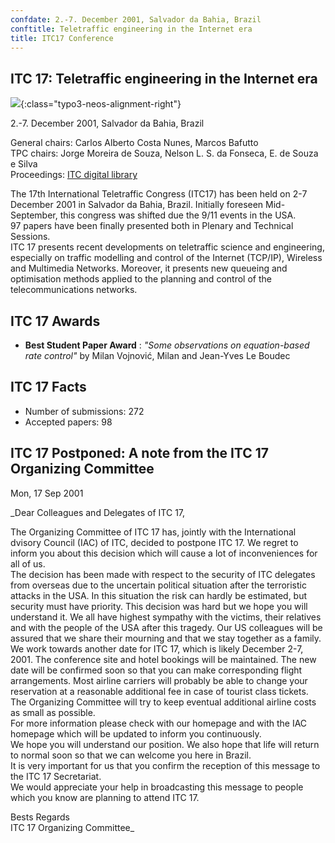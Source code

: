 ```yaml
---
confdate: 2.-7. December 2001, Salvador da Bahia, Brazil
conftitle: Teletraffic engineering in the Internet era
title: ITC17 Conference
---
```


## ITC 17: Teletraffic engineering in the Internet era

![]({{site.baseurl}}/assets/Persistent/itc17-2.gif){:class="typo3-neos-alignment-right"}

2.-7. December 2001, Salvador da Bahia, Brazil

General chairs: Carlos Alberto Costa Nunes, Marcos Bafutto<br/>
TPC chairs: Jorge Moreira de Souza, Nelson L. S. da Fonseca, E. de Souza e Silva<br/>
Proceedings: [ITC digital library](/itc-library/itc17.html)

The 17th International Teletraffic Congress (ITC17) has been held on 2-7 December 2001 in Salvador da Bahia, Brazil. Initially foreseen Mid-September, this congress was shifted due the 9/11 events in the USA.<br/>
97 papers have been finally presented both in Plenary and Technical Sessions.<br/>
ITC 17 presents recent developments on teletraffic science and engineering, especially on traffic modelling and control of the Internet (TCP/IP), Wireless and Multimedia Networks. Moreover, it presents new queueing and optimisation methods applied to the planning and control of the telecommunications networks.

## ITC 17 Awards

  *  **Best Student Paper Award** : _"Some observations on equation-based rate control"_ by Milan Vojnović, Milan and Jean-Yves Le Boudec




## ITC 17 Facts

  * Number of submissions: 272
  * Accepted papers: 98



## ITC 17 Postponed: A note from the ITC 17 Organizing Committee

Mon, 17 Sep 2001


_Dear Colleagues and Delegates of ITC 17,

The Organizing Committee of ITC 17 has, jointly with the International dvisory Council (IAC) of ITC, decided to postpone ITC 17. We regret to inform you about this decision which will cause a lot of inconveniences for all of us.<br/>
The decision has been made with respect to the security of ITC delegates from overseas due to the uncertain political situation after the terroristic attacks in the USA. In this situation the risk can hardly be estimated, but security must have priority. This decision was hard but we hope you will understand it. We all have highest sympathy with the victims, their relatives and with the people of the USA after this tragedy. Our US colleagues will be assured that we share their mourning and that we stay together as a family.<br/>
We work towards another date for ITC 17, which is likely December 2-7, 2001. The conference site and hotel bookings will be maintained. The new date will be confirmed soon so that you can make corresponding flight arrangements. Most airline carriers will probably be able to change your reservation at a reasonable additional fee in case of tourist class tickets. The Organizing Committee will try to keep eventual additional airline costs as small as possible.<br/>
For more information please check with our homepage and with the IAC homepage which will be updated to inform you continuously.<br/>
We hope you will understand our position. We also hope that life will return to normal soon so that we can welcome you here in Brazil.<br/>
It is very important for us that you confirm the reception of this message to the ITC 17 Secretariat.<br/>
We would appreciate your help in broadcasting this message to people which you know are planning to attend ITC 17.

Bests Regards<br/>
ITC 17 Organizing Committee_
